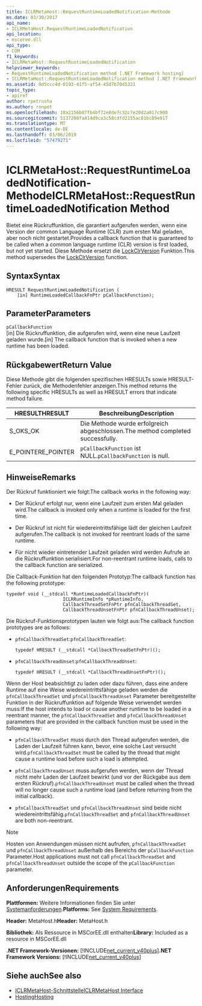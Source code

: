```yaml
---
title: ICLRMetaHost::RequestRuntimeLoadedNotification-Methode
ms.date: 03/30/2017
api_name:
- ICLRMetaHost.RequestRuntimeLoadedNotification
api_location:
- mscoree.dll
api_type:
- COM
f1_keywords:
- ICLRMetaHost::RequestRuntimeLoadedNotification
helpviewer_keywords:
- RequestRuntimeLoadedNotification method [.NET Framework hosting]
- ICLRMetaHost::RequestRuntimeLoadedNotification method [.NET Framework hosting]
ms.assetid: 0d5ccc4d-0193-41f5-af54-45d7b70d5321
topic_type:
- apiref
author: rpetrusha
ms.author: ronpet
ms.openlocfilehash: 18a2156b87fb4bf72e8de7c32c7e20d2a017c900
ms.sourcegitcommit: 5137208fa414d9ca3c58cdfd2155ac81bc89e917
ms.translationtype: MT
ms.contentlocale: de-DE
ms.lasthandoff: 03/06/2019
ms.locfileid: "57479271"
---
```

# <a name="iclrmetahostrequestruntimeloadednotification-method"></a><span data-ttu-id="efa4d-102">ICLRMetaHost::RequestRuntimeLoadedNotification-Methode</span><span class="sxs-lookup"><span data-stu-id="efa4d-102">ICLRMetaHost::RequestRuntimeLoadedNotification Method</span></span>
<span data-ttu-id="efa4d-103">Bietet eine Rückruffunktion, die garantiert aufgerufen werden, wenn eine Version der common Language Runtime (CLR) zum ersten Mal geladen, aber noch nicht gestartet.</span><span class="sxs-lookup"><span data-stu-id="efa4d-103">Provides a callback function that is guaranteed to be called when a common language runtime (CLR) version is first loaded, but not yet started.</span></span> <span data-ttu-id="efa4d-104">Diese Methode ersetzt die [LockClrVersion](../../../../docs/framework/unmanaged-api/hosting/lockclrversion-function.md) Funktion.</span><span class="sxs-lookup"><span data-stu-id="efa4d-104">This method supersedes the [LockClrVersion](../../../../docs/framework/unmanaged-api/hosting/lockclrversion-function.md) function.</span></span>  
  
## <a name="syntax"></a><span data-ttu-id="efa4d-105">Syntax</span><span class="sxs-lookup"><span data-stu-id="efa4d-105">Syntax</span></span>  
  
```  
HRESULT RequestRuntimeLoadedNotification (  
    [in] RuntimeLoadedCallbackFnPtr pCallbackFunction);  
```  
  
## <a name="parameters"></a><span data-ttu-id="efa4d-106">Parameter</span><span class="sxs-lookup"><span data-stu-id="efa4d-106">Parameters</span></span>  
 `pCallbackFunction`  
 <span data-ttu-id="efa4d-107">[in] Die Rückruffunktion, die aufgerufen wird, wenn eine neue Laufzeit geladen wurde.</span><span class="sxs-lookup"><span data-stu-id="efa4d-107">[in] The callback function that is invoked when a new runtime has been loaded.</span></span>  
  
## <a name="return-value"></a><span data-ttu-id="efa4d-108">Rückgabewert</span><span class="sxs-lookup"><span data-stu-id="efa4d-108">Return Value</span></span>  
 <span data-ttu-id="efa4d-109">Diese Methode gibt die folgenden spezifischen HRESULTs sowie HRESULT-Fehler zurück, die Methodenfehler anzeigen.</span><span class="sxs-lookup"><span data-stu-id="efa4d-109">This method returns the following specific HRESULTs as well as HRESULT errors that indicate method failure.</span></span>  
  
|<span data-ttu-id="efa4d-110">HRESULT</span><span class="sxs-lookup"><span data-stu-id="efa4d-110">HRESULT</span></span>|<span data-ttu-id="efa4d-111">Beschreibung</span><span class="sxs-lookup"><span data-stu-id="efa4d-111">Description</span></span>|  
|-------------|-----------------|  
|<span data-ttu-id="efa4d-112">S_OK</span><span class="sxs-lookup"><span data-stu-id="efa4d-112">S_OK</span></span>|<span data-ttu-id="efa4d-113">Die Methode wurde erfolgreich abgeschlossen.</span><span class="sxs-lookup"><span data-stu-id="efa4d-113">The method completed successfully.</span></span>|  
|<span data-ttu-id="efa4d-114">E_POINTER</span><span class="sxs-lookup"><span data-stu-id="efa4d-114">E_POINTER</span></span>|<span data-ttu-id="efa4d-115">`pCallbackFunction` ist NULL.</span><span class="sxs-lookup"><span data-stu-id="efa4d-115">`pCallbackFunction` is null.</span></span>|  
  
## <a name="remarks"></a><span data-ttu-id="efa4d-116">Hinweise</span><span class="sxs-lookup"><span data-stu-id="efa4d-116">Remarks</span></span>  
 <span data-ttu-id="efa4d-117">Der Rückruf funktioniert wie folgt:</span><span class="sxs-lookup"><span data-stu-id="efa4d-117">The callback works in the following way:</span></span>  
  
-   <span data-ttu-id="efa4d-118">Der Rückruf erfolgt nur, wenn eine Laufzeit zum ersten Mal geladen wird.</span><span class="sxs-lookup"><span data-stu-id="efa4d-118">The callback is invoked only when a runtime is loaded for the first time.</span></span>  
  
-   <span data-ttu-id="efa4d-119">Der Rückruf ist nicht für wiedereintrittsfähige lädt der gleichen Laufzeit aufgerufen.</span><span class="sxs-lookup"><span data-stu-id="efa4d-119">The callback is not invoked for reentrant loads of the same runtime.</span></span>  
  
-   <span data-ttu-id="efa4d-120">Für nicht wieder eintretender Laufzeit geladen wird werden Aufrufe an die Rückruffunktion serialisiert.</span><span class="sxs-lookup"><span data-stu-id="efa4d-120">For non-reentrant runtime loads, calls to the callback function are serialized.</span></span>  
  
 <span data-ttu-id="efa4d-121">Die Callback-Funktion hat den folgenden Prototyp:</span><span class="sxs-lookup"><span data-stu-id="efa4d-121">The callback function has the following prototype:</span></span>  
  
```  
typedef void (__stdcall *RuntimeLoadedCallbackFnPtr)(  
                     ICLRRuntimeInfo *pRuntimeInfo,  
                     CallbackThreadSetFnPtr pfnCallbackThreadSet,  
                     CallbackThreadUnsetFnPtr pfnCallbackThreadUnset);  
```  
  
 <span data-ttu-id="efa4d-122">Die Rückruf-Funktionsprototypen lauten wie folgt aus:</span><span class="sxs-lookup"><span data-stu-id="efa4d-122">The callback function prototypes are as follows:</span></span>  
  
-   <span data-ttu-id="efa4d-123">`pfnCallbackThreadSet`:</span><span class="sxs-lookup"><span data-stu-id="efa4d-123">`pfnCallbackThreadSet`:</span></span>  
  
    ```  
    typedef HRESULT (__stdcall *CallbackThreadSetFnPtr)();  
    ```  
  
-   <span data-ttu-id="efa4d-124">`pfnCallbackThreadUnset`:</span><span class="sxs-lookup"><span data-stu-id="efa4d-124">`pfnCallbackThreadUnset`:</span></span>  
  
    ```  
    typedef HRESULT (__stdcall *CallbackThreadUnsetFnPtr)();  
    ```  
  
 <span data-ttu-id="efa4d-125">Wenn der Host beabsichtigt zu laden oder dazu führen, dass eine andere Runtime auf eine Weise wiedereintrittsfähige geladen werden die `pfnCallbackThreadSet` und `pfnCallbackThreadUnset` Parameter bereitgestellte Funktion in der Rückruffunktion auf folgende Weise verwendet werden muss:</span><span class="sxs-lookup"><span data-stu-id="efa4d-125">If the host intends to load or cause another runtime to be loaded in a reentrant manner, the `pfnCallbackThreadSet` and `pfnCallbackThreadUnset` parameters that are provided in the callback function must be used in the following way:</span></span>  
  
-   <span data-ttu-id="efa4d-126">`pfnCallbackThreadSet` muss durch den Thread aufgerufen werden, die Laden der Laufzeit führen kann, bevor, eine solche Last versucht wird.</span><span class="sxs-lookup"><span data-stu-id="efa4d-126">`pfnCallbackThreadSet` must be called by the thread that might cause a runtime load before such a load is attempted.</span></span>  
  
-   <span data-ttu-id="efa4d-127">`pfnCallbackThreadUnset` muss aufgerufen werden, wenn der Thread nicht mehr Laden der Laufzeit bewirkt (und vor der Rückgabe aus dem ersten Rückruf).</span><span class="sxs-lookup"><span data-stu-id="efa4d-127">`pfnCallbackThreadUnset` must be called when the thread will no longer cause such a runtime load (and before returning from the initial callback).</span></span>  
  
-   <span data-ttu-id="efa4d-128">`pfnCallbackThreadSet` und `pfnCallbackThreadUnset` sind beide nicht wiedereintrittsfähig.</span><span class="sxs-lookup"><span data-stu-id="efa4d-128">`pfnCallbackThreadSet` and `pfnCallbackThreadUnset` are both non-reentrant.</span></span>  
  
> [!NOTE]
>  <span data-ttu-id="efa4d-129">Hosten von Anwendungen müssen nicht aufrufen, `pfnCallbackThreadSet` und `pfnCallbackThreadUnset` außerhalb des Bereichs der `pCallbackFunction` Parameter.</span><span class="sxs-lookup"><span data-stu-id="efa4d-129">Host applications must not call `pfnCallbackThreadSet` and `pfnCallbackThreadUnset` outside the scope of the `pCallbackFunction` parameter.</span></span>  
  
## <a name="requirements"></a><span data-ttu-id="efa4d-130">Anforderungen</span><span class="sxs-lookup"><span data-stu-id="efa4d-130">Requirements</span></span>  
 <span data-ttu-id="efa4d-131">**Plattformen:** Weitere Informationen finden Sie unter [Systemanforderungen](../../../../docs/framework/get-started/system-requirements.md).</span><span class="sxs-lookup"><span data-stu-id="efa4d-131">**Platforms:** See [System Requirements](../../../../docs/framework/get-started/system-requirements.md).</span></span>  
  
 <span data-ttu-id="efa4d-132">**Header:** MetaHost.h</span><span class="sxs-lookup"><span data-stu-id="efa4d-132">**Header:** MetaHost.h</span></span>  
  
 <span data-ttu-id="efa4d-133">**Bibliothek:** Als Ressource in MSCorEE.dll enthalten</span><span class="sxs-lookup"><span data-stu-id="efa4d-133">**Library:** Included as a resource in MSCorEE.dll</span></span>  
  
 <span data-ttu-id="efa4d-134">**.NET Framework-Versionen:** [!INCLUDE[net_current_v40plus](../../../../includes/net-current-v40plus-md.md)]</span><span class="sxs-lookup"><span data-stu-id="efa4d-134">**.NET Framework Versions:** [!INCLUDE[net_current_v40plus](../../../../includes/net-current-v40plus-md.md)]</span></span>  
  
## <a name="see-also"></a><span data-ttu-id="efa4d-135">Siehe auch</span><span class="sxs-lookup"><span data-stu-id="efa4d-135">See also</span></span>
- [<span data-ttu-id="efa4d-136">ICLRMetaHost-Schnittstelle</span><span class="sxs-lookup"><span data-stu-id="efa4d-136">ICLRMetaHost Interface</span></span>](../../../../docs/framework/unmanaged-api/hosting/iclrmetahost-interface.md)
- [<span data-ttu-id="efa4d-137">Hosting</span><span class="sxs-lookup"><span data-stu-id="efa4d-137">Hosting</span></span>](../../../../docs/framework/unmanaged-api/hosting/index.md)

